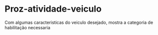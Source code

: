 # Proz-atividade-veiculo
Com algumas caracteristicas do veiculo desejado, mostra a categoria de habilitação necessaria
